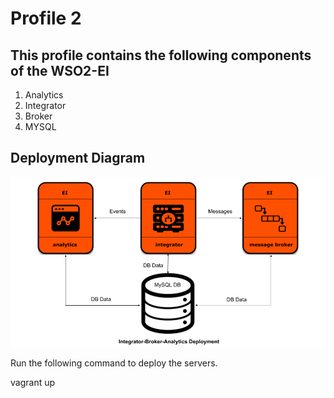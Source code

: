 # Profile 2

## This profile contains the following components of the WSO2-EI

1. Analytics
2. Integrator
3. Broker
4. MYSQL

## Deployment Diagram
![Alt text](deployment-diagram.png?raw=true "Title")

Run the following command to deploy the servers.

vagrant up
